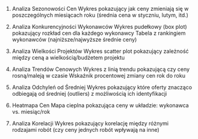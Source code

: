 1. Analiza Sezonowości Cen
Wykres pokazujący jak ceny zmieniają się w poszczególnych miesiącach roku (średnia cena w styczniu, lutym, itd.)

2. Analiza Konkurencyjności Wykonawców
Wykres pudełkowy (box plot) pokazujący rozkład cen dla każdego wykonawcy
Tabela z rankingiem wykonawców (najniższe/najwyższe średnie ceny)
3. Analiza Wielkości Projektów
Wykres scatter plot pokazujący zależność między ceną a wielkością/budżetem projektu

4. Analiza Trendów Cenowych
Wykres z linią trendu pokazującą czy ceny rosną/maleją w czasie
Wskaźnik procentowej zmiany cen rok do roku
5. Analiza Odchyleń od Średniej
Wykres pokazujący które oferty znacząco odbiegają od średniej (outliers) z możliwością ich identyfikacji

6. Heatmapa Cen
Mapa cieplna pokazująca ceny w układzie: wykonawca vs. miesiąc/rok

7. Analiza Korelacji
Wykres pokazujący korelację między różnymi rodzajami robót (czy ceny jednych robót wpływają na inne)